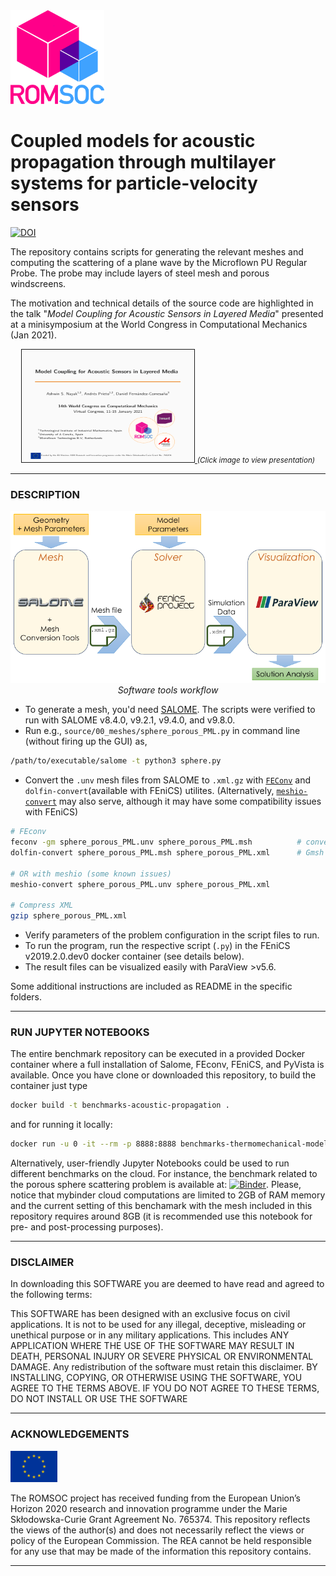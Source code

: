 
<img src="resources/romsoclogo-logo.png" alt="EU Flag"  width="150"/>

# Coupled models for acoustic propagation through multilayer systems for particle-velocity sensors
[![DOI](https://zenodo.org/badge/DOI/10.5281/zenodo.5171815.svg)](https://doi.org/10.5281/zenodo.5171815)

The repository contains scripts for generating the relevant meshes and computing the 
scattering of a plane wave by the Microflown PU Regular Probe. The probe may include 
layers of steel mesh and porous windscreens.

The motivation and technical details of the source code are highlighted in the talk 
"_Model Coupling for Acoustic Sensors in Layered Media_"
presented at a minisymposium at the World Congress in Computational Mechanics (Jan 2021).

<p align="center">
  <a href="resources/202101_WCCM2020.pdf"> <img width="276" height="180" src="resources/wccm2020_banner.png" border="1"> </a>
  <i> <small> (Click image to view presentation) </small> </i>
</p>

<hr style="border:1px"> 

### DESCRIPTION

<p align="center">
  <img  src="resources/workflow.png"> 
  <i> Software tools workflow </i>
</p>

- To generate a mesh, you'd need [SALOME](https://www.salome-platform.org/). 
  The scripts were verified to run with SALOME v8.4.0, v9.2.1, v9.4.0, and v9.8.0.
- Run e.g., `source/00_meshes/sphere_porous_PML.py` in command line (without firing up the GUI) as,

```bash
/path/to/executable/salome -t python3 sphere.py
```

- Convert the `.unv` mesh files from SALOME to `.xml.gz` with [`FEConv`](http://victorsndvg.github.io/FEconv/) and `dolfin-convert`(available with FEniCS) utilites. (Alternatively, [`meshio-convert`](https://github.com/nschloe/meshio) may also serve, although it may have some compatibility issues with FEniCS) 

```bash
# FEconv 
feconv -gm sphere_porous_PML.unv sphere_porous_PML.msh          # converts to Gmsh format
dolfin-convert sphere_porous_PML.msh sphere_porous_PML.xml      # Gmsh to FEniCS xml

# OR with meshio (some known issues)
meshio-convert sphere_porous_PML.unv sphere_porous_PML.xml 

# Compress XML
gzip sphere_porous_PML.xml
```

- Verify parameters of the problem configuration in the script files to run.
- To run the program, run the respective script (`.py`) in the FEniCS v2019.2.0.dev0 docker container (see details below).
- The result files can be visualized easily with ParaView >v5.6.

Some additional instructions are included as README in the specific folders.

<hr style="border:1px">

### RUN JUPYTER NOTEBOOKS
The entire benchmark repository can be executed in a provided Docker container where a full installation of Salome, FEconv, FEniCS, and PyVista is available. Once you have clone or downloaded this repository, to build the container just type
```bash
docker build -t benchmarks-acoustic-propagation . 
```
and for running it locally:
```bash
docker run -u 0 -it --rm -p 8888:8888 benchmarks-thermomechanical-model jupyter-lab --ip=0.0.0.0 --port=8888 --allow-root
```

Alternatively, user-friendly Jupyter Notebooks could be used to run different benchmarks on the cloud. For instance, the benchmark related to the porous sphere scattering problem is available at:
[![Binder](https://mybinder.org/badge_logo.svg)](https://mybinder.org/v2/gh/ROMSOC/benchmarks-acoustic-propagation/HEAD?labpath=source/02_scattering_sphere/radialwave_scattering_porous_coupling/scattering_sphere_porous.ipynb). Please, notice that mybinder cloud computations are limited to 2GB of RAM memory and the current setting of this benchamark with the mesh included in this repository requires around 8GB (it is recommended use this notebook for pre- and post-processing purposes).

<hr style="border:1px"> 

### DISCLAIMER

In downloading this SOFTWARE you are deemed to have read and agreed to the following terms:

This SOFTWARE has been designed with an exclusive focus on civil applications. It is not to be used
for any illegal, deceptive, misleading or unethical purpose or in any military applications. This includes ANY APPLICATION WHERE THE USE OF THE SOFTWARE MAY RESULT IN DEATH, PERSONAL INJURY OR SEVERE PHYSICAL OR ENVIRONMENTAL DAMAGE. Any redistribution of the software must retain this disclaimer. BY INSTALLING, COPYING, OR OTHERWISE USING THE SOFTWARE, YOU AGREE TO THE TERMS ABOVE. IF YOU DO NOT AGREE TO THESE TERMS, DO NOT INSTALL OR USE THE SOFTWARE

<hr style="border:1px" > 

### ACKNOWLEDGEMENTS

<img src="resources/EU_Flag.png" alt="EU Flag"  width="75" height="50" />

The ROMSOC project has received funding from the European Union’s Horizon 2020 research and innovation programme under the Marie Skłodowska-Curie Grant Agreement No. 765374. This repository reflects the views of the author(s) and does not necessarily reflect the views or policy of the European Commission. The REA cannot be held responsible for any use that may be made of the information this repository contains.

<hr style="border:1px"> 
